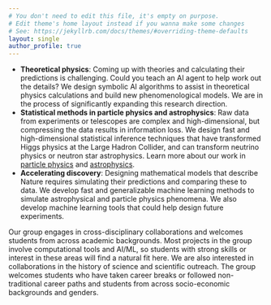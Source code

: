 ```yaml
---
# You don't need to edit this file, it's empty on purpose.
# Edit theme's home layout instead if you wanna make some changes
# See: https://jekyllrb.com/docs/themes/#overriding-theme-defaults
layout: single
author_profile: true
---
```

- **Theoretical physics**: Coming up with theories and calculating their predictions is challenging. Could you teach an AI agent to help work out the details? We design symbolic AI algorithms to assist in theoretical physics calculations and build new phenomenological models. We are in the process of significantly expanding this research direction.
- **Statistical methods in particle physics and astrophysics**: Raw data from experiments or telescopes are complex and high-dimensional, but compressing the data results in information loss. We design fast and high-dimensional statistical inference techniques that have transformed Higgs physics at the Large Hadron Collider, and can transform neutrino physics or neutron star astrophysics. Learn more about our work in [particle physics](/ParticlePhysics/) and [astrophysics](/Astrophysics/).
- **Accelerating discovery**: Designing mathematical models that describe Nature requires simulating their predictions and comparing these to data. We develop fast and generalizable machine learning methods to simulate astrophysical and particle physics phenomena. We also develop machine learning tools that could help design future experiments.

Our group engages in cross-disciplinary collaborations and welcomes students from across academic backgrounds. Most projects in the group involve computational tools and AI/ML, so students with strong skills or interest in these areas will find a natural fit here. We are also interested in collaborations in the history of science and scientific outreach. 
The group welcomes students who have taken career breaks or followed non-traditional career paths and students from across socio-economic backgrounds and genders.
